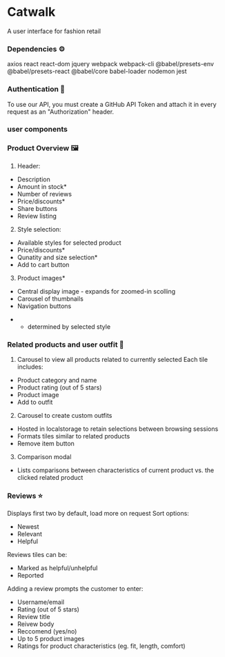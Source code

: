 # Catwalk
A user interface for fashion retail

### Dependencies ⚙️
axios
react
react-dom
jquery
webpack
webpack-cli
@babel/presets-env
@babel/presets-react
@babel/core
babel-loader
nodemon
jest

### Authentication 🔐
To use our API, you must create a GitHub API Token and attach it in every request as an "Authorization" header.

### user components ###

### Product Overview 🖼️
1. Header:
- Description
- Amount in stock*
- Number of reviews
- Price/discounts*
- Share buttons
- Review listing

2. Style selection:
- Available styles for selected product
- Price/discounts*
- Qunatity and size selection*
- Add to cart button

3. Product images*
- Central display image - expands for zoomed-in scolling
- Carousel of thumbnails
- Navigation buttons

* - determined by selected style


### Related products and user outfit 👗
1. Carousel to view all products related to currently selected
  Each tile includes:
  - Product category and name
  - Product rating (out of 5 stars)
  - Product image
  - Add to outfit
  
2. Carousel to create custom outfits
  - Hosted in localstorage to retain selections between browsing sessions
  - Formats tiles similar to related products
  - Remove item button

3. Comparison modal
  - Lists comparisons between characteristics of current product vs. the clicked related product


### Reviews ⭐
Displays first two by default, load more on request
Sort options:
  - Newest
  - Relevant
  - Helpful

Reviews tiles can be:
- Marked as helpful/unhelpful
- Reported

Adding a review prompts the customer to enter:
  - Username/email
  - Rating (out of 5 stars)
  - Review title
  - Reivew body
  - Reccomend (yes/no)
  - Up to 5 product images
  - Ratings for product characteristics (eg. fit, length, comfort)


